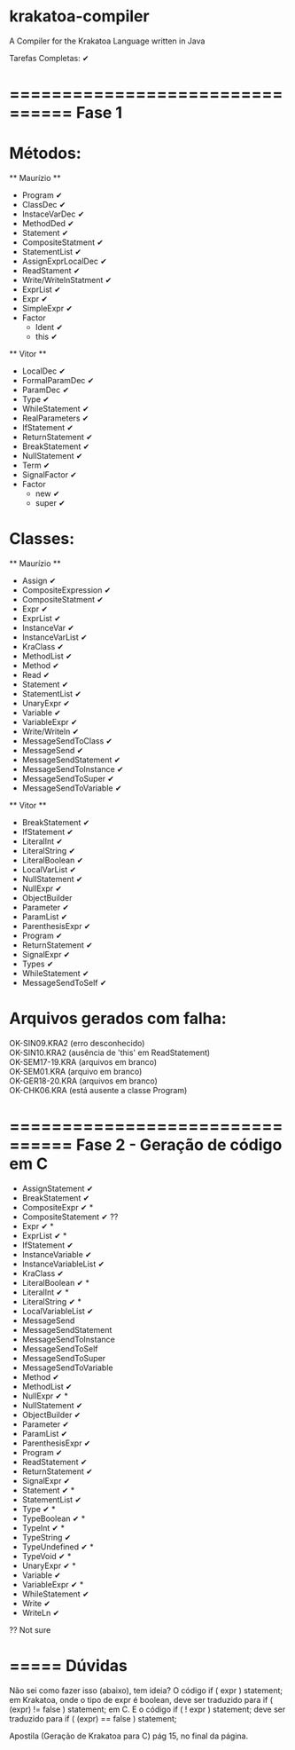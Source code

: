 # krakatoa-compiler
A Compiler for the Krakatoa Language written in Java

Tarefas Completas: ✔

================================
Fase 1
================================

Métodos:
================
** Maurízio **

* Program ✔
* ClassDec ✔
* InstaceVarDec ✔
* MethodDed ✔
* Statement ✔
* CompositeStatment ✔
* StatementList ✔
* AssignExprLocalDec ✔
* ReadStament  ✔
* Write/WritelnStatment ✔
* ExprList ✔
* Expr ✔
* SimpleExpr ✔
* Factor
    * Ident ✔
    * this ✔

** Vitor **

* LocalDec ✔
* FormalParamDec ✔
* ParamDec ✔
* Type ✔
* WhileStatement ✔
* RealParameters ✔
* IfStatement ✔
* ReturnStatement ✔
* BreakStatement ✔
* NullStatement ✔
* Term ✔
* SignalFactor ✔
* Factor
    * new ✔
    * super ✔

Classes:
================

** Maurízio **

* Assign ✔
* CompositeExpression ✔
* CompositeStatment ✔
* Expr ✔
* ExprList ✔
* InstanceVar ✔
* InstanceVarList ✔
* KraClass ✔
* MethodList ✔
* Method ✔
* Read ✔
* Statement ✔
* StatementList ✔
* UnaryExpr ✔
* Variable ✔
* VariableExpr ✔
* Write/Writeln ✔
* MessageSendToClass ✔
* MessageSend ✔
* MessageSendStatement ✔
* MessageSendToInstance ✔
* MessageSendToSuper ✔
* MessageSendToVariable ✔

** Vitor **

* BreakStatement ✔
* IfStatement ✔
* LiteralInt ✔
* LiteralString ✔
* LiteralBoolean ✔
* LocalVarList ✔
* NullStatement ✔
* NullExpr ✔
* ObjectBuilder
* Parameter ✔
* ParamList ✔
* ParenthesisExpr ✔
* Program ✔
* ReturnStatement ✔
* SignalExpr ✔
* Types ✔
* WhileStatement ✔
* MessageSendToSelf ✔

Arquivos gerados com falha:
================
OK-SIN09.KRA2	(erro desconhecido)  
OK-SIN10.KRA2	(ausência de 'this' em ReadStatement)  
OK-SEM17-19.KRA	(arquivos em branco)  
OK-SEM01.KRA	(arquivo em branco)    
OK-GER18-20.KRA	(arquivos em branco)  
OK-CHK06.KRA	(está ausente a classe Program)  

================================
Fase 2 - Geração de código em C
================================

* AssignStatement ✔
* BreakStatement ✔
* CompositeExpr  ✔ *
* CompositeStatement ✔ ??
* Expr ✔ *
* ExprList ✔ *
* IfStatement ✔
* InstanceVariable ✔
* InstanceVariableList ✔
* KraClass ✔
* LiteralBoolean ✔ *
* LiteralInt ✔ *
* LiteralString ✔ *
* LocalVariableList ✔
* MessageSend
* MessageSendStatement
* MessageSendToInstance
* MessageSendToSelf
* MessageSendToSuper
* MessageSendToVariable
* Method ✔
* MethodList ✔
* NullExpr ✔ *
* NullStatement ✔ 
* ObjectBuilder ✔
* Parameter ✔
* ParamList ✔
* ParenthesisExpr ✔
* Program ✔
* ReadStatement ✔
* ReturnStatement ✔
* SignalExpr ✔
* Statement ✔ *
* StatementList ✔
* Type ✔ *
* TypeBoolean ✔ *
* TypeInt ✔ *
* TypeString ✔
* TypeUndefined ✔ *
* TypeVoid ✔ *
* UnaryExpr ✔ *
* Variable ✔
* VariableExpr ✔ *
* WhileStatement ✔
* Write ✔
* WriteLn ✔

?? Not sure

=====
Dúvidas
=====
Não sei como fazer isso (abaixo), tem ideia?
O código
	if ( expr ) statement;
em Krakatoa, onde o tipo de expr  é boolean, deve ser traduzido para 
	if ( (expr) != false ) statement;
em C. 
E o código
	if ( ! expr ) statement;
deve ser traduzido para
	if ( (expr) == false ) statement;
          
Apostila (Geração de Krakatoa para C) pág 15, no final da página.